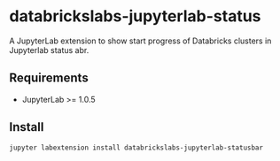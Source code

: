 # databrickslabs-jupyterlab-status

A JupyterLab extension to show start progress of Databricks clusters in Jupyterlab status abr.


## Requirements

* JupyterLab >= 1.0.5

## Install

```bash
jupyter labextension install databrickslabs-jupyterlab-statusbar
```